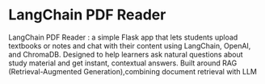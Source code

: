 # LangChain PDF Reader
LangChain PDF Reader : a simple Flask app that lets students upload textbooks or notes and chat with their content using LangChain, OpenAI, and ChromaDB. Designed to help learners ask natural questions about study material and get instant, contextual answers. Built around RAG (Retrieval-Augmented Generation),combining document retrieval with LLM 
